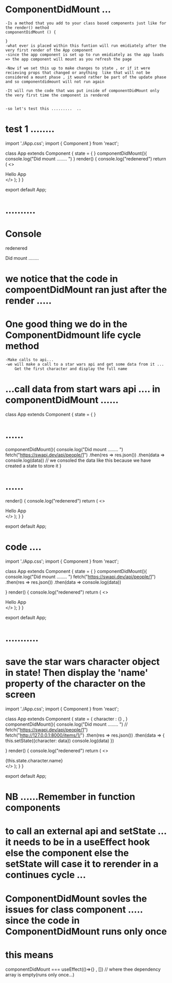 # ComponentDidMount ... 
    -Is a method that you add to your class based components just like for the render() method 
    componentDidMount () {

    }
    -what ever is placed within this funtion will run emidiately after the very first render of the App component
    -since the app component is set up to run emidiately as the app loads  => the app component will mount as you refresh the page 

    -Now if we set this up to make changes to state , or if it were recieving props that changed or anything  like that will not be considered a mount phase , it wound rather be part of the update phase and so componentdidmount will not run again

    -It will run the code that was put inside of componentDidMount only the very first time the component is rendered 


    -so let's test this .........  ..

# test 1 ........

import './App.css';
import { Component } from 'react';

class App extends Component {
  state = {  } 
  componentDidMount(){
    console.log("Did mount ........ ")
  }
  render() { 
    console.log("redenered")
    return (
      <>            
      <div>Hello App</div>
      </>
    );
  }
}
 
export default App;


# ..........

# Console 

redenered

Did mount ........

# we notice that  the code in compoentDidMount ran just after the render ..... 

# One good thing we do in the ComponentDidmount life cycle method 
    -Make calls to api... 
    -we will make a call to a star wars api and get some data from it ... 
        Get the first character and display the full name 


# ...call data from start wars api .... in componentDidMount ...... 

class App extends Component {
  state = {  }
# ...... 
  componentDidMount(){
    console.log("Did mount ........ ")
    fetch("https://swapi.dev/api/people/1")
      .then(res => res.json())
      .then(data => console.log(data))   // we consoled the data like this because we have created a state to store it
  }
# ...... 
  render() { 
    console.log("redenered")
    return (
      <>            
      <div>Hello App</div>
      </>
    );
  }
}
 
export default App;

# code .... 
import './App.css';
import { Component } from 'react';

class App extends Component {
  state = {  } 
  componentDidMount(){
    console.log("Did mount ........ ")
    fetch("https://swapi.dev/api/people/1")
      .then(res => res.json())
      .then(data => console.log(data))
    
  }
  render() { 
    console.log("redenered")
    return (
      <>            
      <div>Hello App</div>
      </>
    );
  }
}
 
export default App;

# ...........

# save the star wars character object in state! Then display the 'name' property of the character on the screen 


import './App.css';
import { Component } from 'react';

class App extends Component {
  state = { 
    character : {} ,
   } 
  componentDidMount(){
    console.log("Did mount ........ ")
    // fetch("https://swapi.dev/api/people/1")
    fetch("http://127.0.0.1:8000/items/1/")
      .then(res => res.json())
      .then(data => {
         this.setState({character: data})
        console.log(data)
      })
    
  }
  render() { 
    console.log("redenered")
    return (
      <>            
      <div>{this.state.character.name}</div>
      </>
    );
  }
}
 
export default App;



# NB ......Remember in function components 
  # to call an external api and setState ... it needs to be in a useEffect hook else the component else the setState will case it to rerender in a continues cycle ...
  # ComponentDidMount    sovles the issues for class component ..... since the code in ComponentDidMount runs only once 

#  this means 

  componentDidMount   ===    useEffect(()=>{} , [])  // where thee dependency array is empty(runs only once...)











